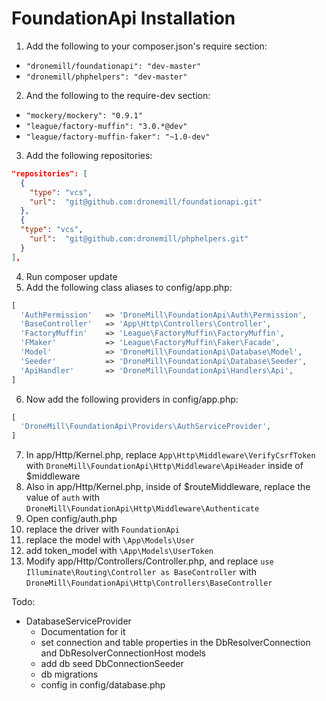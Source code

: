 # FoundationApi Installation

1. Add the following to your composer.json's require section:
  - `"dronemill/foundationapi": "dev-master"`
  - `"dronemill/phphelpers": "dev-master"`

2. And the following to the require-dev section:
  - `"mockery/mockery": "0.9.1"`
  - `"league/factory-muffin": "3.0.*@dev"`
  - `"league/factory-muffin-faker": "~1.0-dev"`

3. Add the following repositories:

  ```json
  "repositories": [
    {
      "type": "vcs",
      "url":  "git@github.com:dronemill/foundationapi.git"
    },
    {
    "type": "vcs",
      "url":  "git@github.com:dronemill/phphelpers.git"
    }
  ],
  ```
4. Run composer update
5. Add the following class aliases to config/app.php:

  ```php
  [
  	'AuthPermission'   => 'DroneMill\FoundationApi\Auth\Permission',
  	'BaseController'   => 'App\Http\Controllers\Controller',
  	'FactoryMuffin'    => 'League\FactoryMuffin\FactoryMuffin',
  	'FMaker'           => 'League\FactoryMuffin\Faker\Facade',
  	'Model'            => 'DroneMill\FoundationApi\Database\Model',
  	'Seeder'           => 'DroneMill\FoundationApi\Database\Seeder',
    'ApiHandler'       => 'DroneMill\FoundationApi\Handlers\Api',
  ]
  ```
6. Now add the following providers in config/app.php:

  ```php
  [
    'DroneMill\FoundationApi\Providers\AuthServiceProvider',
  ]
  ```
7. In app/Http/Kernel.php, replace `App\Http\Middleware\VerifyCsrfToken` with `DroneMill\FoundationApi\Http\Middleware\ApiHeader` inside of $middleware
8. Also in app/Http/Kernel.php, inside of $routeMiddleware, replace the value of `auth` with `DroneMill\FoundationApi\Http\Middleware\Authenticate`
9. Open config/auth.php
  1. replace the driver with `FoundationApi`
  2. replace the model with `\App\Models\User`
  3. add token_model with `\App\Models\UserToken`
10. Modify app/Http/Controllers/Controller.php, and replace `use Illuminate\Routing\Controller as BaseController` with `DroneMill\FoundationApi\Http\Controllers\BaseController`

Todo:
- DatabaseServiceProvider
  - Documentation for it
  - set connection and table properties in the DbResolverConnection and DbResolverConnectionHost models
  - add db seed DbConnectionSeeder
  - db migrations
  - config in config/database.php
